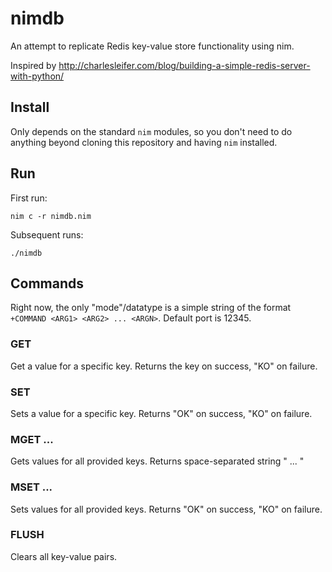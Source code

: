 # nimdb
An attempt to replicate Redis key-value store functionality using nim.

Inspired by http://charlesleifer.com/blog/building-a-simple-redis-server-with-python/

## Install

Only depends on the standard `nim` modules, so you don't need to do anything beyond cloning this repository and having `nim` installed.

## Run

First run:

`nim c -r nimdb.nim`  

Subsequent runs: 

`./nimdb`

## Commands

Right now, the only "mode"/datatype is a simple string of the format `+COMMAND <ARG1> <ARG2> ... <ARGN>`.  Default port is 12345.

### GET <key>

Get a value for a specific key.  Returns the key on success, "KO" on failure.

### SET <key> <value>
  
Sets a value for a specific key.  Returns "OK" on success, "KO" on failure.

### MGET <key1> <key2> ... <keyn>
  
Gets values for all provided keys.  Returns space-separated string "<value1> <value2> ... <valuen>"
  
### MSET <key1> <value1> <key2> <value2> ... <keyn> <valuen>
  
Sets values for all provided keys.  Returns "OK" on success, "KO" on failure.

### FLUSH

Clears all key-value pairs.
